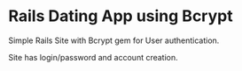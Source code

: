# Rails Dating App using Bcrypt

Simple Rails Site with Bcrypt gem for User authentication.

Site has login/password and account creation.
